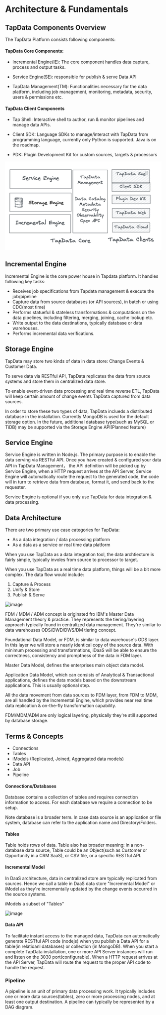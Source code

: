 # Architecture & Fundamentals



## TapData Components Overview


The TapData Platform consists following components: 

#### TapData Core Components:

- Incremental Engine(IE): The core component handles data capture, process and output tasks. 

- Service Engine(SE): responsible for publish & serve Data API

- TapData Management(TM): Functionalities necessary for the data platform, including job management, monitoring, metadata, security, users & permissions etc. 

#### TapData Client Components

- Tap Shell: Interactive shell to author, run & monitor pipelines and manage data APIs. 

- Client SDK: Language SDKs to manage/interact with TapData from programming language, currently only Python is supported. Java is on the roadmap. 

- PDK: Plugin Development Kit for custom sources, targets & processors


![image](../../assets/Components.png)



## Incremental Engine

Incremental Engine is the core power house in Tapdata platform.  It handles following key tasks:

- Receives job specifications from Tapdata management & execute the job/pipeline
- Capture data from source databases (or API sources), in batch or using CDC(most time)
- Performs statueful & stateless transformations & computations on the data pipelines, including filtering, merging, joining, cache lookup etc. 
- Write output to the data destinations, typically database or data warehouses. 
- Performs incremental data verifications. 

## Storage Engine

TapData may store two kinds of data in data store: Change Events & Customer Data. 

To serve data via RESTful API, TapData replicates the data from source systems and store them in centralized data store. 

To enable event-driven data processing and real time reverse ETL, TapData will keep certain amount of change events TapData captured from data sources. 

In order to store these two types of data, TapData inclueds a distributed database in the installation. Currently MongoDB is used for the default storage option.   In the future, additional database type(such as MySQL or TiDB) may be supported via the Storage Engine API(Planned feature)



## Service Engine

Service Engine is written in Node.js. The primary purpose is to enable the data serving via RESTful API. Once you have created & configured your data API in TapData
Management， the API definition will be picked up by Service Engine, when a HTTP request arrives at the API Server, Service Engine will automatically route the request to the  generated code, the code will in turn to retrieve data from database, format it, and send back to the requester.

Service Engine is optional if you only use TapData for data integration & data processing. 

## Data Architecture

There are two primary use case categories for TapData:

- As a data integration / data processing platform
- As a data as a service or real time data platform

When you use TapData as a data integration tool, the data archtiecture is fairly simple, typically involes from source to processor to target. 

When you use TapData as a real time data platform, things will be a bit more complex. The data flow would include:

1. Capture & Process
2. Unify & Store 
3. Publish & Serve

![image](https://user-images.githubusercontent.com/1950232/152471844-5bf93763-bfea-45e0-8b56-c914fcd59242.png)

FDM / MDM / ADM concept is originated fro  IBM's Master Data Management theory & practice. They represents the tiering/layering approach typically found in centralized data management. They're similar to data warehouses ODS/DWD/DWS/DM tiering concept.

Foundational Data Model, or FDM, is similar to data warehouse's ODS layer. In this layer we will store a nearly identical copy of the source data. With minimum processing and transformations, iDaaS will be able to ensure the correctness, consistency and promptness of the data in FDM layer. 

Master Data Model, defines the enterprises main object data model. 

Application Data Model, which can consists of Analytical & Transactional applications, defines the data models based on the downstream applications. This is usually optional step. 

All the data movement from data sources to FDM layer, from FDM to MDM, are all handled by the Incremental Engine, which provides near real time data replication & on-the-fly transformation capability. 

FDM/MDM/ADM are only logical layering, physically they're still supported by database storage. 


## Terms & Concepts

- Connections 
- Tables
- iModels (Replicated, Joined, Aggregated data models)
- Data API  
- Job
- Pipeline

#### Connections/Databases

Database contains a collection of tables and requires connection information to access. For each database we require a connection to be setup.   

Note database is a broader term. In case data source is an application or file system, database can refer to the  application name and Directory/Folders. 

#### Tables

Table holds rows of data.  Table also has broader meaning: in a non-database data source, Table could be an Object(such as Customer or Opportunity in a CRM SaaS), or CSV file, or a specific RESTful API. 

#### Incremental Model

In DaaS architecture, data in centralized store are typically replicated from sources. Hence  we call a table in DaaS data store "Incremental Model" or iModel as they're incrementally updated by the change events occurred in the source systems. 

iModels a subset of "Tables" 

![image](https://user-images.githubusercontent.com/1950232/151934068-2527c288-69b2-494b-b58c-ebea631d6326.png)



#### Data API

To facilitate instant access to the managed data, TapData can automatically generate RESTful API code (nodejs) when you publish a Data API for a table(in relatioanl databases) or collection (in MongoDB).  When you start a complete TapData installation, one or more API Server instances will run and listen on the 3030 port(configurable). When a HTTP request arrives at the API Server, TapData will route the request to the proper API code to handle the request. 


 
### Pipeline

A pipeline is an unit of primary data processing work. It typically includes one or more data sources(tables), zero or more processing nodes, and at least one output destination. A pipeline can typically be represented by a DAG diagram.   


 
